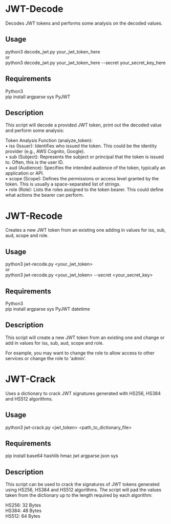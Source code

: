 # JWT-Decode
Decodes JWT tokens and performs some analysis on the decoded values. 

## Usage
python3 decode_jwt.py your_jwt_token_here  
or  
python3 decode_jwt.py your_jwt_token_here --secret your_secret_key_here  

## Requirements
Python3  
pip install argparse sys PyJWT  

## Description
This script will decode a provided JWT token, print out the decoded value and perform some analysis:  

Token Analysis Function (analyze_token):  
	•	iss (Issuer): Identifies who issued the token. This could be the identity provider (e.g., AWS Cognito, Google).  
	•	sub (Subject): Represents the subject or principal that the token is issued to. Often, this is the user ID.  
	•	aud (Audience): Specifies the intended audience of the token, typically an application or API.  
	•	scope (Scope): Defines the permissions or access level granted by the token. This is usually a space-separated list of strings.  
	•	role (Role): Lists the roles assigned to the token bearer. This could define what actions the bearer can perform.  

# JWT-Recode
Creates a new JWT token from an existing one adding in values for iss, sub, aud, scope and role.  

## Usage

python3 jwt-recode.py <your_jwt_token>  
or  
python3 jwt-recode.py <your_jwt_token> --secret <your_secret_key>  

## Requirements
Python3  
pip install argparse sys PyJWT datetime

## Description
This script will create a new JWT token from an existing one and change or add in values for iss, sub, aud, scope and role.   

For example, you may want to change the role to allow access to other services or change the role to 'admin'. 

# JWT-Crack
Uses a dictionary to crack JWT signatures generated with HS256, HS384 and HS512 algorithms. 

## Usage

python3 jwt-crack.py <jwt_token> <path_to_dictionary_file>  

## Requirements

pip install base64 hashlib hmac jwt argparse json sys  

## Description
This script can be used to crack the signatures of JWT tokens generated using HS256, HS384 and HS512 algorithms. The script will pad the values taken from the dictionary up to the length required by each algorithm:  

HS256: 32 Bytes  
HS384: 48 Bytes  
HS512: 64 Bytes  
